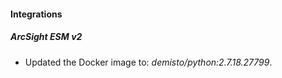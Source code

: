 #### Integrations
##### ArcSight ESM v2
- Updated the Docker image to: *demisto/python:2.7.18.27799*.
